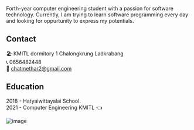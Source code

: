 Forth-year computer engineering student with a passion for software technology. Currently, I am trying to learn software programming every day and looking for oppurtunity to express my potentials.

## Contact

🏖️ KMITL dormitory 1 Chalongkrung Ladkrabang   
📞 0656482448  
📮 chatmethar2@gmail.com   

## Education   
2018 - Hatyaiwittayalai School.   
2021 - Computer Engineering KMITL 👈   

![image](https://img.shields.io/badge/Blogger-FF5722?style=for-the-badge&logo=blogger&logoColor=white)
